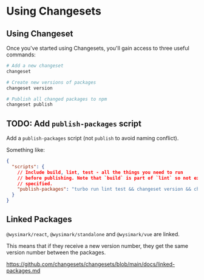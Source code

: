 # Using Changesets

## Using Changeset

Once you've started using Changesets, you'll gain access to three useful commands:

```sh
# Add a new changeset
changeset

# Create new versions of packages
changeset version

# Publish all changed packages to npm
changeset publish
```

## TODO: Add `publish-packages` script

Add a `publish-packages` script (not `publish` to avoid naming conflict).

Something like:

```json
{
  "scripts": {
    // Include build, lint, test - all the things you need to run
    // before publishing. Note that `build` is part of `lint` so not explicitly
    // specified.
    "publish-packages": "turbo run lint test && changeset version && changeset publish"
  }
}
```

## Linked Packages

`@wysimark/react`, `@wysimark/standalone` and `@wysimark/vue` are linked.

This means that if they receive a new version number, they get the same version number between the packages.

<https://github.com/changesets/changesets/blob/main/docs/linked-packages.md>
